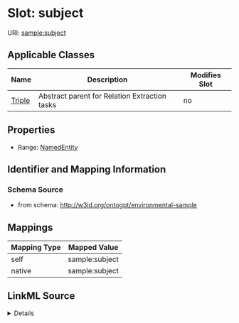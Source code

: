 

# Slot: subject

URI: [sample:subject](http://w3id.org/ontogpt/environmental-sample/subject)



<!-- no inheritance hierarchy -->





## Applicable Classes

| Name | Description | Modifies Slot |
| --- | --- | --- |
| [Triple](Triple.md) | Abstract parent for Relation Extraction tasks |  no  |







## Properties

* Range: [NamedEntity](NamedEntity.md)





## Identifier and Mapping Information







### Schema Source


* from schema: http://w3id.org/ontogpt/environmental-sample




## Mappings

| Mapping Type | Mapped Value |
| ---  | ---  |
| self | sample:subject |
| native | sample:subject |




## LinkML Source

<details>
```yaml
name: subject
from_schema: http://w3id.org/ontogpt/environmental-sample
rank: 1000
alias: subject
owner: Triple
domain_of:
- Triple
range: NamedEntity

```
</details>